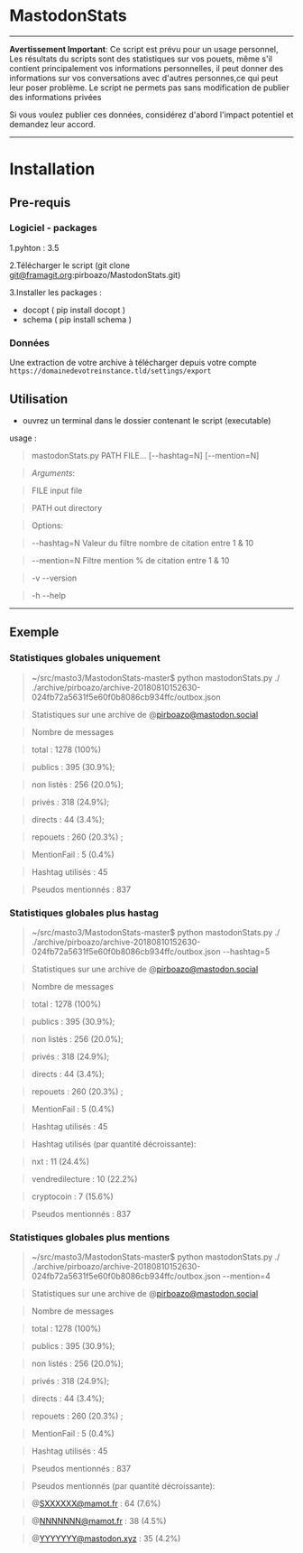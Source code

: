 # MastodonStats

----

**Avertissement Important**: Ce script est prévu pour un usage personnel,
Les résultats du scripts sont des statistiques sur vos pouets, même s'il contient principalement vos informations personnelles, il peut donner des informations sur vos conversations avec d'autres personnes,ce qui peut leur poser problème.
Le script ne permets pas sans modification de publier des informations privées

Si vous voulez publier ces données, considérez d'abord l'impact potentiel et demandez leur accord.

----
# Installation 

## Pre-requis

### Logiciel - packages

1.pyhton  : 3.5

2.Télécharger le script (git clone git@framagit.org:pirboazo/MastodonStats.git)

3.Installer les packages :
 - docopt ( pip install docopt )
 - schema ( pip install schema )


### Données
Une extraction de votre archive à télécharger depuis votre compte
`https://domainedevotreinstance.tld/settings/export`

## Utilisation

* ouvrez un terminal dans le dossier contenant le script (executable)

usage :
>mastodonStats.py  PATH FILE... [--hashtag=N]  [--mention=N]

> *Arguments*:

>    FILE     input file

>    PATH     out directory


> Options:

>   --hashtag=N   Valeur du filtre nombre de citation entre 1 & 10

>   --mention=N Filtre mention % de citation entre 1 & 10

>   -v --version

>   -h --help


* * *

## Exemple 

### Statistiques globales uniquement

> ~/src/masto3/MastodonStats-master$ python mastodonStats.py   ./ ./archive/pirboazo/archive-20180810152630-024fb72a5631f5e60f0b8086cb934ffc/outbox.json 

>Statistiques sur une archive de @pirboazo@mastodon.social
 
> Nombre de messages 

> total : 1278 (100%) 

>  publics : 395 (30.9%);

>  non listés : 256 (20.0%); 

>  privés : 318 (24.9%); 

>  directs : 44 (3.4%); 

> repouets : 260 (20.3%) ; 

>  MentionFail : 5 (0.4%)
 
> Hashtag utilisés : 45
  
>  Pseudos mentionnés : 837


### Statistiques globales plus hastag

> ~/src/masto3/MastodonStats-master$ python mastodonStats.py   ./ ./archive/pirboazo/archive-20180810152630-024fb72a5631f5e60f0b8086cb934ffc/outbox.json --hashtag=5

> Statistiques sur une archive de @pirboazo@mastodon.social

> Nombre de messages 

> total : 1278 (100%) 
 
> publics : 395 (30.9%); 

> non listés : 256 (20.0%); 

> privés : 318 (24.9%); 

> directs : 44 (3.4%); 

> repouets : 260 (20.3%) ; 

> MentionFail : 5 (0.4%) 

>Hashtag utilisés : 45

> Hashtag utilisés (par quantité décroissante):

> nxt : 11 (24.4%)

> vendredilecture : 10 (22.2%)

> cryptocoin : 7 (15.6%)


> Pseudos mentionnés : 837

### Statistiques globales plus mentions

>~/src/masto3/MastodonStats-master$ python mastodonStats.py   ./ ./archive/pirboazo/archive-20180810152630-024fb72a5631f5e60f0b8086cb934ffc/outbox.json --mention=4

> Statistiques sur une archive de @pirboazo@mastodon.social

> Nombre de messages 

> total : 1278 (100%) 

> publics : 395 (30.9%); 

> non listés : 256 (20.0%); 

> privés : 318 (24.9%); 

> directs : 44 (3.4%); 

> repouets : 260 (20.3%) ; 

> MentionFail : 5 (0.4%) 

>Hashtag utilisés : 45

>Pseudos mentionnés : 837

>Pseudos mentionnés (par quantité décroissante):

>@SXXXXXX@mamot.fr : 64 (7.6%)

>@NNNNNNN@mamot.fr : 38 (4.5%)

>@YYYYYYY@mastodon.xyz : 35 (4.2%)

